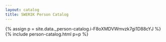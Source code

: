 ```yaml
---
layout: catalog
title: SWERIK Person Catalog
---
```

{% assign p = site.data._person-catalog.i-F8oXMDVWmvzk7gi1D88cYJ %}
{% include person-catalog.html p=p %}

